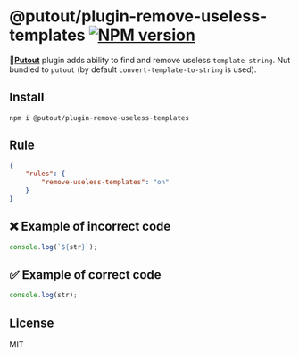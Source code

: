 # @putout/plugin-remove-useless-templates [![NPM version][NPMIMGURL]][NPMURL]

[NPMIMGURL]: https://img.shields.io/npm/v/@putout/plugin-remove-useless-templates.svg?style=flat&longCache=true
[NPMURL]: https://npmjs.org/package/@putout/plugin-remove-useless-templates"npm"

🐊[**Putout**](https://github.com/coderaiser/putout) plugin adds ability to find and remove useless `template string`. Nut bundled to `putout` (by default `convert-template-to-string` is used).

## Install

```
npm i @putout/plugin-remove-useless-templates
```

## Rule

```json
{
    "rules": {
        "remove-useless-templates": "on"
    }
}
```

## ❌ Example of incorrect code

```js
console.log(`${str}`);
```

## ✅ Example of correct code

```js
console.log(str);
```

## License

MIT
